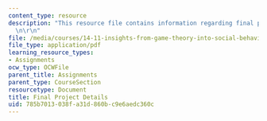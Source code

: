 ```yaml
---
content_type: resource
description: "This resource file contains information regarding final project details.\r\
  \n\r\n"
file: /media/courses/14-11-insights-from-game-theory-into-social-behavior-fall-2013/785b7013038fa31d860bc9e6aedc360c_MIT14_11F13_Final_Pro_Details.pdf
file_type: application/pdf
learning_resource_types:
- Assignments
ocw_type: OCWFile
parent_title: Assignments
parent_type: CourseSection
resourcetype: Document
title: Final Project Details
uid: 785b7013-038f-a31d-860b-c9e6aedc360c
---
```

